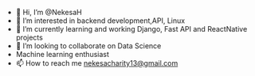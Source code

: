 - 👋 Hi, I’m @NekesaH
- 👀 I’m interested in backend development,API, Linux
- 🌱 I’m currently learning and working Django, Fast API and ReactNative projects
- 💞️ I’m looking to collaborate on Data Science
- Machine learning enthusiast
- 📫 How to reach me nekesacharity13@gmail.com

<!---
NekesaH/NekesaH is a ✨ special ✨ repository because its `README.md` (this file) appears on your GitHub profile.
You can click the Preview link to take a look at your changes.
--->
